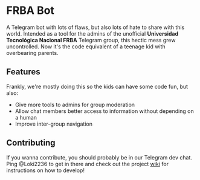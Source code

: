 # FRBA Bot

A Telegram bot with lots of flaws, but also lots of hate to share with this world. Intended as a tool for the admins of the unofficial **Universidad Tecnológica Nacional FRBA** Telegram group, this hectic mess grew uncontrolled. Now it's the code equivalent of a teenage kid with overbearing parents.

## Features

Frankly, we're mostly doing this so the kids can have some code fun, but also:

* Give more tools to admins for group moderation
* Allow chat members better access to information without depending on a human
* Improve inter-group navigation

## Contributing

If you wanna contribute, you should probably be in our Telegram dev chat. Ping @Loki2236 to get in there and check out the project [wiki](https://github.com/RRafer/FRBAConsultasBot/wiki) for instructions on how to develop!